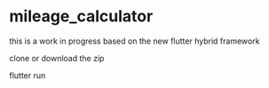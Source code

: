 # mileage_calculator

this is a work in progress based on the new flutter hybrid framework 

clone or download the zip

flutter run
